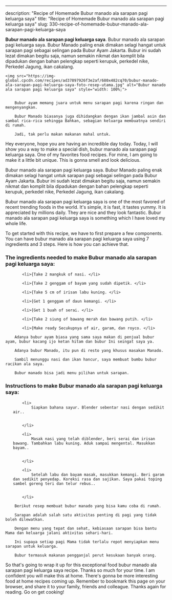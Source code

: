 ---
description: "Recipe of Homemade Bubur manado ala sarapan pagi keluarga saya"
title: "Recipe of Homemade Bubur manado ala sarapan pagi keluarga saya"
slug: 330-recipe-of-homemade-bubur-manado-ala-sarapan-pagi-keluarga-saya

<p>
	<strong>Bubur manado ala sarapan pagi keluarga saya</strong>. 
	Bubur manado ala sarapan pagi keluarga saya. Bubur Manado paling enak dimakan selagi hangat untuk sarapan pagi sebagai selingan pada Bubur Ayam Jakarta. Bubur ini sudah lezat dimakan begitu saja, namun semakin nikmat dan komplit bila dipadukan dengan bahan pelengkap seperti kerupuk, perkedel nike, Perkedel Jagung, ikan cakalang.
</p>
<p>
	
	<img src="https://img-global.cpcdn.com/recipes/ad37897926f3e2af/680x482cq70/bubur-manado-ala-sarapan-pagi-keluarga-saya-foto-resep-utama.jpg" alt="Bubur manado ala sarapan pagi keluarga saya" style="width: 100%;">
	
	
		Bubur ayam memang juara untuk menu sarapan pagi karena ringan dan mengenyangkan.
	
		Bubur Manado biasanya juga dihidangkan dengan ikan jambal asin dan sambal rica-rica sehingga Bahkan, sebagian keluarga membuatnya sendiri di rumah.
	
		Jadi, tak perlu makan makanan mahal untuk.
	
</p>
<p>
	Hey everyone, hope you are having an incredible day today. Today, I will show you a way to make a special dish, bubur manado ala sarapan pagi keluarga saya. One of my favorites food recipes. For mine, I am going to make it a little bit unique. This is gonna smell and look delicious.
</p>
	
<p>
	Bubur manado ala sarapan pagi keluarga saya. Bubur Manado paling enak dimakan selagi hangat untuk sarapan pagi sebagai selingan pada Bubur Ayam Jakarta. Bubur ini sudah lezat dimakan begitu saja, namun semakin nikmat dan komplit bila dipadukan dengan bahan pelengkap seperti kerupuk, perkedel nike, Perkedel Jagung, ikan cakalang.
</p>
<p>
	Bubur manado ala sarapan pagi keluarga saya is one of the most favored of recent trending foods in the world. It's simple, it is fast, it tastes yummy. It is appreciated by millions daily. They are nice and they look fantastic. Bubur manado ala sarapan pagi keluarga saya is something which I have loved my whole life.
</p>

<p>
To get started with this recipe, we have to first prepare a few components. You can have bubur manado ala sarapan pagi keluarga saya using 7 ingredients and 3 steps. Here is how you can achieve that.
</p>

<h3>The ingredients needed to make Bubur manado ala sarapan pagi keluarga saya:</h3>

<ol>
	
		<li>{Take 2 mangkuk of nasi. </li>
	
		<li>{Take 2 genggam of bayam yang sudah dipetik. </li>
	
		<li>{Take 5 cm of irisan labu kuning. </li>
	
		<li>{Get 1 genggam of daun kemangi. </li>
	
		<li>{Get 1 buah of serai. </li>
	
		<li>{Take 2 siung of bawang merah dan bawang putih. </li>
	
		<li>{Make ready Secukupnya of air, garam, dan royco. </li>
	
</ol>
<p>
	
		Adanya bubur ayam biasa yang sama saya makan di penjual bubur ayam, bubur kacang ijo ketan hitam dan bubur Ini seingat saya ya.
	
		Adanya bubur Manado, itu pun di resto yang khusus masakan Manado.
	
		Sambil menunggu nasi dan ikan hancur, saya membuat bumbu bubur racikan ala saya.
	
		Bubur manado bisa jadi menu pilihan untuk sarapan.
	
</p>

<h3>Instructions to make Bubur manado ala sarapan pagi keluarga saya:</h3>

<ol>
	
		<li>
			Siapkan bahana sayur. Blender sebentar nasi dengan sedikit air..
			
			
		</li>
	
		<li>
			Masak nasi yang telah diblender, beri serai dan irisan bawang. Tambahkan labu kuning. Aduk sampai mengental. Masukkan bayam..
			
			
		</li>
	
		<li>
			Setelah labu dan bayam masak, masukkan kemangi. Beri garam dan sedikit penyedap. Koreksi rasa dan sajikan. Saya pakai toping sambel goreng teri dan telur rebus..
			
			
		</li>
	
</ol>

<p>
	
		Berikut resep membuat bubur manado yang bisa kamu coba di rumah.
	
		Sarapan adalah salah satu aktivitas penting di pagi yang tidak boleh dilewatkan.
	
		Dengan menu yang tepat dan sehat, kebiasaan sarapan bisa bantu Mama dan keluarga jalani aktivitas sehari-hari.
	
		Ini supaya setiap pagi Mama tidak terlalu repot menyiapkan menu sarapan untuk keluarga.
	
		Bubur termasuk makanan pengganjal perut kesukaan banyak orang.
	
</p>

<p>
	So that's going to wrap it up for this exceptional food bubur manado ala sarapan pagi keluarga saya recipe. Thanks so much for your time. I am confident you will make this at home. There's gonna be more interesting food at home recipes coming up. Remember to bookmark this page on your browser, and share it to your family, friends and colleague. Thanks again for reading. Go on get cooking!
</p>
